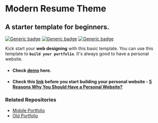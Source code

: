 # Modern Resume Theme
## A starter template for beginners. 
[![Generic badge](https://img.shields.io/badge/Web-Development-teal.svg?style=for-the-badge)](https://github.com/sproogen/modern-resume-theme) 
[![Generic badge](https://img.shields.io/badge/Portfolio-Design-orange.svg?style=for-the-badge)](https://github.com/sproogen/) [![Generic badge](https://img.shields.io/badge/Basic-Template-blue.svg?style=for-the-badge)](https://github.com/g2ailhammubarok/) 

Kick start your **web designing** with this basic template. You can use this template to **`build your portfolio`**. It's always good to have a personal website.

- #### Check [demo](https://vinitshahdeo.github.io/SimpleBio/) here. 
- #### Check this [link](https://medium.com/@vinitshahdeo/5-reasons-why-you-should-have-a-personal-website-43b145532925) before you start building your personal website - [5 Reasons Why You Should Have a Personal Website?](https://medium.com/@vinitshahdeo/5-reasons-why-you-should-have-a-personal-website-43b145532925)

### Related Repositories

- [Mobile Portfolio](https://github.com/vinitshahdeo/Mobile-Portfolio)
- [Old Portfolio](https://github.com/vinitshahdeo/Old-Portfolio)
